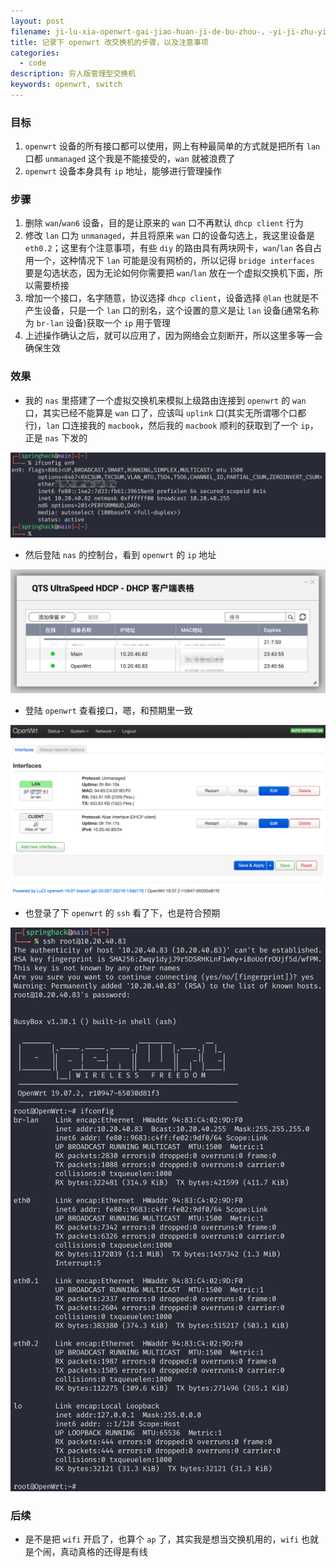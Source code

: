 ```yaml
---
layout: post
filename: ji-lu-xia-openwrt-gai-jiao-huan-ji-de-bu-zhou-，-yi-ji-zhu-yi-shi-xiang
title: 记录下 openwrt 改交换机的步骤，以及注意事项
categories:
  - code
description: 穷人版管理型交换机
keywords: openwrt, switch
---
```



### 目标

1. `openwrt` 设备的所有接口都可以使用，网上有种最简单的方式就是把所有 `lan` 口都 `unmanaged` 这个我是不能接受的，`wan` 就被浪费了
2. `openwrt` 设备本身具有 `ip` 地址，能够进行管理操作

### 步骤

1. 删除 `wan`/`wan6` 设备，目的是让原来的 `wan` 口不再默认 `dhcp client` 行为
2. 修改 `lan` 口为 `unmanaged`，并且将原来 `wan` 口的设备勾选上，我这里设备是 `eth0.2`；这里有个注意事项，有些 `diy` 的路由具有两块网卡，`wan`/`lan` 各自占用一个，这种情况下 `lan` 可能是没有网桥的，所以记得 `bridge interfaces` 要是勾选状态，因为无论如何你需要把 `wan`/`lan` 放在一个虚拟交换机下面，所以需要桥接
3. 增加一个接口，名字随意，协议选择 `dhcp client`，设备选择 `@lan` 也就是不产生设备，只是一个 `lan` 口的别名，这个设置的意义是让 `lan` 设备(通常名称为 `br-lan` 设备)获取一个 `ip` 用于管理
4. 上述操作确认之后，就可以应用了，因为网络会立刻断开，所以这里多等一会确保生效

### 效果

- 我的 `nas` 里搭建了一个虚拟交换机来模拟上级路由连接到 `openwrt` 的 `wan` 口，其实已经不能算是 `wan` 口了，应该叫 `uplink` 口(其实无所谓哪个口都行)，`lan` 口连接我的 `macbook`，然后我的 `macbook` 顺利的获取到了一个 `ip`，正是 `nas` 下发的

![](/uploads/macbook.png)

- 然后登陆 `nas` 的控制台，看到 `openwrt` 的 `ip` 地址

![](/uploads/dhcp.png)

- 登陆 `openwrt` 查看接口，嗯，和预期里一致

![](/uploads/openwrt.png)

- 也登录了下 `openwrt` 的 `ssh` 看了下，也是符合预期

![](/uploads/terminal.png)

### 后续

- 是不是把 `wifi` 开启了，也算个 `ap` 了，其实我是想当交换机用的，`wifi` 也就是个闹，真动真格的还得是有线